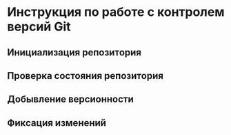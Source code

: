 # **Инструкция по работе с контролем версий Git**

## Инициализация репозитория

## Проверка состояния репозитория

## Добывление версионности

## Фиксация изменений
